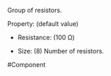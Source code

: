 Group of resistors.


Property: (default value)

- Resistance: (100 Ω)

- Size: (8)
   Number of resistors.


#Component 